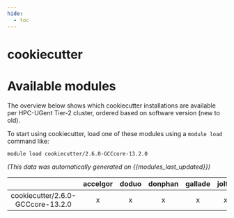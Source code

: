 ```yaml
---
hide:
  - toc
---
```


cookiecutter
============

# Available modules


The overview below shows which cookiecutter installations are available per HPC-UGent Tier-2 cluster, ordered based on software version (new to old).

To start using cookiecutter, load one of these modules using a `module load` command like:

```shell
module load cookiecutter/2.6.0-GCCcore-13.2.0
```

*(This data was automatically generated on {{modules_last_updated}})*  

| |accelgor|doduo|donphan|gallade|joltik|litleo|shinx|
| :---: | :---: | :---: | :---: | :---: | :---: | :---: | :---: |
|cookiecutter/2.6.0-GCCcore-13.2.0|x|x|x|x|x|x|x|
